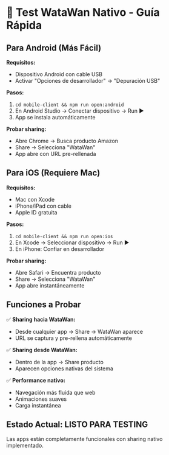 # 🚀 Test WataWan Nativo - Guía Rápida

## Para Android (Más Fácil)

**Requisitos:**
- Dispositivo Android con cable USB
- Activar "Opciones de desarrollador" → "Depuración USB"

**Pasos:**
1. `cd mobile-client && npm run open:android`
2. En Android Studio → Conectar dispositivo → Run ▶️
3. App se instala automáticamente

**Probar sharing:**
- Abre Chrome → Busca producto Amazon
- Share → Selecciona "WataWan" 
- App abre con URL pre-rellenada

## Para iOS (Requiere Mac)

**Requisitos:**
- Mac con Xcode
- iPhone/iPad con cable
- Apple ID gratuita

**Pasos:**
1. `cd mobile-client && npm run open:ios`
2. En Xcode → Seleccionar dispositivo → Run ▶️
3. En iPhone: Confiar en desarrollador

**Probar sharing:**
- Abre Safari → Encuentra producto
- Share → Selecciona "WataWan"
- App abre instantáneamente

## Funciones a Probar

✅ **Sharing hacia WataWan:**
- Desde cualquier app → Share → WataWan aparece
- URL se captura y pre-rellena automáticamente

✅ **Sharing desde WataWan:**
- Dentro de la app → Share producto
- Aparecen opciones nativas del sistema

✅ **Performance nativo:**
- Navegación más fluida que web
- Animaciones suaves
- Carga instantánea

## Estado Actual: LISTO PARA TESTING

Las apps están completamente funcionales con sharing nativo implementado.